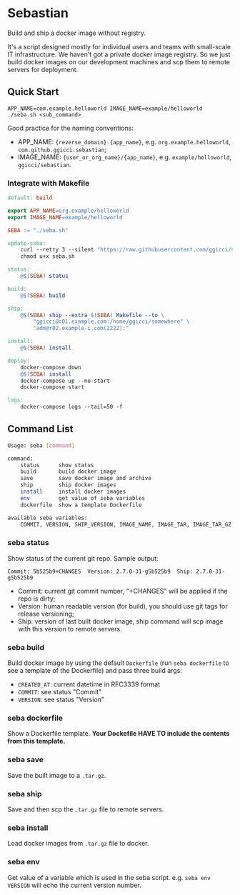 # Sebastian

Build and ship a docker image without registry.

It's a script designed mostly for individual users and teams with small-scale IT infrastructure. We haven't got a private docker image registry. So we just build docker images on our development machines and scp them to remote servers for deployment.

## Quick Start

```shell
APP_NAME=com.example.helloworld IMAGE_NAME=example/helloworld ./seba.sh <sub_command>
```

Good practice for the naming conventions:

- APP\_NAME: `{reverse_domain}.{app_name}`, e.g. `org.example.helloworld`, `com.github.ggicci.sebastian`;
- IMAGE\_NAME: `{user_or_org_name}/{app_name}`, e.g. `example/helloworld`, `ggicci/sebastian`.


### Integrate with Makefile

```Makefile
default: build

export APP_NAME=org.example/helloworld
export IMAGE_NAME=example/helloworld

SEBA := "./seba.sh"

update-seba:
    curl --retry 3 --silent "https://raw.githubusercontent.com/ggicci/sebastian/master/seba.sh" --output seba.sh
    chmod u+x seba.sh

status:
    @$(SEBA) status

build:
    @$(SEBA) build

ship:
    @$(SEBA) ship --extra $(SEBA) Makefile --to \
        "ggicci@r01.example.com:/home/ggicci/somewhere" \
        "adm@r02.example-i.com(2222):"

install:
    @$(SEBA) install

deploy:
    docker-compose down
    @$(SEBA) install
    docker-compose up --no-start
    docker-compose start

logs:
    docker-compose logs --tail=50 -f
```

## Command List

```bash
Usage: seba [command]

command:
    status      show status
    build       build docker image
    save        save docker image and archive
    ship        ship docker images
    install     install docker images
    env         get value of seba variables
    dockerfile  show a template Dockerfile

available seba variables:
    COMMIT, VERSION, SHIP_VERSION, IMAGE_NAME, IMAGE_TAR, IMAGE_TAR_GZ
```

### seba status

Show status of the current git repo. Sample output:

```
Commit: 5b525b9+CHANGES  Version: 2.7.0-31-g5b525b9  Ship: 2.7.0-31-g5b525b9
```

- Commit: current git commit number, "+CHANGES" will be applied if the repo is dirty;
- Version: human readable version (for build), you should use git tags for release versioning;
- Ship: version of last built docker image, ship command will scp image with this version to remote servers.

### seba build

Build docker image by using the default `Dockerfile` (run `seba dockerfile` to see a template of the Dockerfile) and pass three build args:

- `CREATED_AT`: current datetime in RFC3339 format
- `COMMIT`: see status "Commit"
- `VERSION`: see status "Version"

### seba dockerfile

Show a Dockerfile template. **Your Dockefile HAVE TO include the contents from this template.**

### seba save

Save the built image to a `.tar.gz`.

### seba ship

Save and then scp the `.tar.gz` file to remote servers.

### seba install

Load docker images from `.tar.gz` file to docker.

### seba env

Get value of a variable which is used in the seba script. e.g. `seba env VERSION` will echo the current version number.
